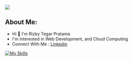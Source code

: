 [![](https://komarev.com/ghpvc/?username=rizkytegar&label=rizkytegar+profile+visitor&style=for-the-badge)
](https://komarev.com/ghpvc/?username=rizkytegar&label=rizkytegar+profile+visitor&style=for-the-badge)
## About Me:
- Hi 👋 I'm Rizky Tegar Pratama<br>
- I'm interested in Web Development, and Cloud Computing  <br>
- Connect With Me : [Linkedin](https://www.linkedin.com/in/rizkytegarpratama/) <br>

[![My Skills](https://skillicons.dev/icons?i=php,laravel,symfony,nodejs,jquery,react,express,js,ts,gcp,aws,bash,postgres,mysql,tailwind,bootstrap&theme=light&perline=8)](https://github.com/rizkytegar)
